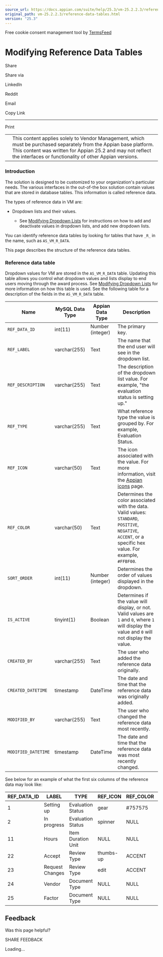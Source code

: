 ```yaml
---
source_url: https://docs.appian.com/suite/help/25.3/vm-25.2.2.3/reference-data-tables.html
original_path: vm-25.2.2.3/reference-data-tables.html
version: "25.3"
---
```


Free cookie consent management tool by [TermsFeed](https://www.termsfeed.com/)

# Modifying Reference Data Tables

Share

Share via

LinkedIn

Reddit

Email

Copy Link

* * *

Print

<table><tbody><tr><td><i class="fa fa-check-square-o" aria-hidden="true"></i></td><td>This content applies solely to Vendor Management, which must be purchased separately from the Appian base platform. This content was written for Appian 25.2 and may not reflect the interfaces or functionality of other Appian versions.</td></tr></tbody></table>

### Introduction

The solution is designed to be customized to your organization's particular needs. The various interfaces in the out-of-the box solution contain values that are stored in database tables. This information is called reference data.

The types of reference data in VM are:

-   Dropdown lists and their values.

    -   See [Modifying Dropdown Lists](modifying-dropdown.html) for instructions on how to add and deactivate values in dropdown lists, and add new dropdown lists.

You can identify reference data tables by looking for tables that have `_R_` in the name, such as `AS_VM_R_DATA`.

This page describes the structure of the reference data tables.

### Reference data table

Dropdown values for VM are stored in the `AS_VM_R_DATA` table. Updating this table allows you control what dropdown values and lists display to end users moving through the award process. See [Modifying Dropdown Lists](modifying-dropdown.html) for more information on how this table is used. See the following table for a description of the fields in the `AS_VM_R_DATA` table.

| Name | MySQL Data Type | Appian Data Type | Description |
| --- | --- | --- | --- |
| `REF_DATA_ID` | int(11) | Number (integer) | The primary key. |
| `REF_LABEL` | varchar(255) | Text | The name that the end user will see in the dropdown list. |
| `REF_DESCRIPTION` | varchar(255) | Text | The description of the dropdown list value. For example, "the evaluation status is setting up." |
| `REF_TYPE` | varchar(255) | Text | What reference type the value is grouped by. For example, Evaluation Status. |
| `REF_ICON` | varchar(50) | Text | The icon associated with the value. For more information, visit the [Appian icons](../Appian_Icons.html) page. |
| `REF_COLOR` | varchar(50) | Text | Determines the color associated with the data. Valid values: `STANDARD`, `POSITIVE`, `NEGATIVE`, `ACCENT`, or a specific hex value. For example, `#FFBF00`. |
| `SORT_ORDER` | int(11) | Number (integer) | Determines the order of values displayed in the dropdown. |
| `IS_ACTIVE` | tinyint(1) | Boolean | Determines if the value will display, or not. Valid values are `1` and `0`, where `1` will display the value and `0` will not display the value. |
| `CREATED_BY` | varchar(255) | Text | The user who added the reference data originally. |
| `CREATED_DATETIME` | timestamp | DateTime | The date and time that the reference data was originally added. |
| `MODIFIED_BY` | varchar(255) | Text | The user who changed the reference data most recently. |
| `MODIFIED_DATETIME` | timestamp | DateTime | The date and time that the reference data was most recently changed. |

See below for an example of what the first six columns of the reference data may look like:

| REF\_DATA\_ID | LABEL | TYPE | REF\_ICON | REF\_COLOR | IS\_ACTIVE |
| --- | --- | --- | --- | --- | --- |
| 1 | Setting up | Evaluation Status | gear | #757575 | 1 |
| 2 | In progress | Evaluation Status | spinner | NULL | 1 |
| 11 | Hours | Item Duration Unit | NULL | NULL | 1 |
| 22 | Accept | Review Type | thumbs-up | ACCENT | 1 |
| 23 | Request Changes | Review Type | edit | ACCENT | 1 |
| 24 | Vendor | Document Type | NULL | NULL | 1 |
| 25 | Factor | Document Type | NULL | NULL | 1 |

## Feedback

Was this page helpful?

SHARE FEEDBACK

Loading...